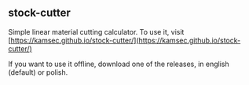 ## stock-cutter

Simple linear material cutting calculator.
To use it, visit [https://kamsec.github.io/stock-cutter/](https://kamsec.github.io/stock-cutter/)

If you want to use it offline, download one of the releases, in english (default) or polish.
